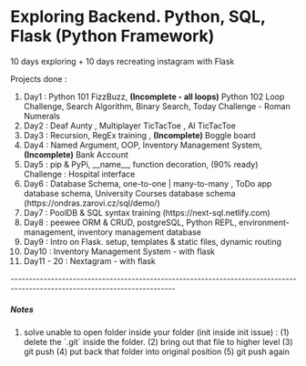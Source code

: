 # Exploring Backend. Python, SQL, Flask (Python Framework)

10 days exploring + 10 days recreating instagram with Flask

Projects done :

<ol>
    <li>Day1 : Python 101 FizzBuzz, <strong>(Incomplete - all loops)</strong> Python 102 Loop Challenge, Search Algorithm, Binary Search, Today Challenge - Roman Numerals </li>
    <li>Day2 : Deaf Aunty , Multiplayer TicTacToe , AI TicTacToe </li>
    <li>Day3 : Recursion, RegEx training , <strong>(Incomplete)</strong> Boggle board </li>
    <li>Day4 : Named Argument, OOP, Inventory Management System, <strong>(Incomplete)</strong> Bank Account </li>
    <li>Day5 : pip & PyPi, __name__, function decoration, (90% ready) Challenge : Hospital interface</li>
    <li>Day6 : Database Schema, one-to-one | many-to-many , ToDo app database schema, University Courses database schema (https://ondras.zarovi.cz/sql/demo/)</li>
    <li>Day7 : PoolDB & SQL syntax training (https://next-sql.netlify.com) </li>
    <li>Day8 : peewee ORM & CRUD, postgreSQL, Python REPL, environment-management, inventory management database</li>
    <li>Day9 : Intro on Flask. setup, templates & static files, dynamic routing</li>
    <li>Day10 : Inventory Management System - with flask</li>
    <li>Day11 - 20 : Nextagram - with flask</li>

</ol>

<p>---------------------------------------------------------------------------------------------------------------------------</p>

<h5>Notes</h5>
<ol>
    <li> solve unable to open folder inside your folder (init inside init issue) : (1) delete the `.git` inside the folder. (2) bring out that file to higher level (3) git push (4) put back that folder into original position (5) git push again</li>
</ol>



